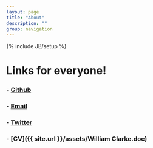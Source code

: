 ```yaml
---
layout: page
title: "About"
description: ""
group: navigation
---
```

{% include JB/setup %}

# Links for everyone!

### - [Github](http://github.com/wmmc)

### - [Email](mailto:wmmclarke@gmail.com)

### - [Twitter](http://twitter.com/wmmclarke)

### - [CV]({{ site.url }}/assets/William Clarke.doc)
